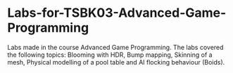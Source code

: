 # Labs-for-TSBK03-Advanced-Game-Programming
Labs made in the course Advanced Game Programming. The labs covered the following topics: Blooming with HDR, Bump mapping, Skinning of a mesh, Physical modelling of a pool table and AI flocking behaviour (Boids).
